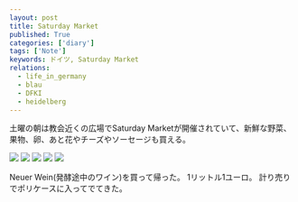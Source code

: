 ```yaml
---
layout: post
title: Saturday Market
published: True
categories: ['diary']
tags: ['Note']
keywords: ドイツ, Saturday Market
relations:
  - life_in_germany
  - blau
  - DFKI
  - heidelberg
---
```


土曜の朝は教会近くの広場でSaturday Marketが開催されていて、新鮮な野菜、果物、卵、あと花やチーズやソーセージも買える。

<img src="https://dl.dropboxusercontent.com/u/12208857/img/2013-10-12%2010.09.34.jpg" class="image-on-frame image-fade">

<img src="https://dl.dropboxusercontent.com/u/12208857/img/2013-10-12%2010.12.03.jpg" class="image-on-frame image-fade">

<img src="https://dl.dropboxusercontent.com/u/12208857/img/2013-10-12%2010.17.08.jpg" class="image-on-frame image-fade">

<img src="https://dl.dropboxusercontent.com/u/12208857/img/2013-10-12%2010.06.51.jpg" class="image-on-frame image-fade">

<img src="https://dl.dropboxusercontent.com/u/12208857/img/2013-10-12%2010.05.41.jpg" class="image-on-frame image-fade">

Neuer Wein(発酵途中のワイン)を買って帰った。
1リットル1ユーロ。
計り売りでポリケースに入ってでてきた。
